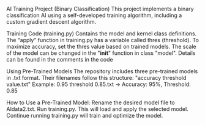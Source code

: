 AI Training Project (Binary Classification)
This project implements a binary classification AI using a self-developed training algorithm, including a custom gradient descent algorithm.

Training Code (training.py)
Contains the model and kernel class definitions.
The “apply” function in training.py has a variable called thres (threshold).
To maximize accuracy, set the thres value based on trained models.
The scale of the model can be changed in the "__init__" function in class "model". Details can be found in the comments in the code

Using Pre-Trained Models
The repository includes three pre-trained models in .txt format. Their filenames follow this structure:
"accuracy threshold value.txt"
Example:
0.95 threshold 0.85.txt  →  Accuracy: 95%, Threshold: 0.85

How to Use a Pre-Trained Model:
Rename the desired model file to AIdata2.txt.
Run training.py.
This will load and apply the selected model.
Continue running training.py will train and optimize the model.
